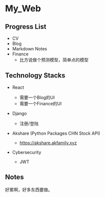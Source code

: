 # My_Web

## Progress List
- CV
- Blog
- Markdown Notes
- Finance
    - 比方说做个预测模型，简单点的模型

## Technology Stacks
- React
    - 需要一个Blog的UI
    - 需要一个Finance的UI
- Django
    - 注册/登陆
    
- Akshare (Python Packages CHN Stock API)
    - https://akshare.akfamily.xyz
- Cybersecurity
    - JWT

## Notes
好累啊，好多东西要做。